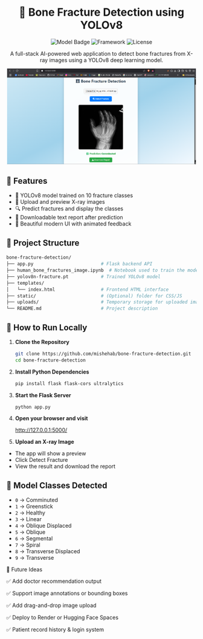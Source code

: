 <h1 align="center">🦴 Bone Fracture Detection using YOLOv8</h1>

<p align="center">
  <img src="https://img.shields.io/badge/AI%20Model-YOLOv8-blue?style=flat-square" alt="Model Badge">
  <img src="https://img.shields.io/badge/Framework-Flask-orange?style=flat-square" alt="Framework">
  <img src="https://img.shields.io/badge/License-MIT-green?style=flat-square" alt="License">
</p>

<p align="center">
  A full-stack AI-powered web application to detect bone fractures from X-ray images using a YOLOv8 deep learning model.
</p>

<p align="center">
 <img src="preview.png" width="500" alt="App Screenshot">
</p>



## 🚀 Features

<ul>
  <li>🧠 YOLOv8 model trained on 10 fracture classes</li>
  <li>📸 Upload and preview X-ray images</li>
  <li>🔍 Predict fractures and display the classes</li>
  <li>📄 Downloadable text report after prediction</li>
  <li>🌈 Beautiful modern UI with animated feedback</li>
</ul>


## 📁 Project Structure

```bash
bone-fracture-detection/
├── app.py                         # Flask backend API
├── human_bone_fractures_image.ipynb  # Notebook used to train the model
├── yolov8n-fracture.pt            # Trained YOLOv8 model
├── templates/
│   └── index.html                 # Frontend HTML interface
├── static/                        # (Optional) folder for CSS/JS
├── uploads/                       # Temporary storage for uploaded images
└── README.md                      # Project description
```


## 🧪 How to Run Locally

1. **Clone the Repository**  
   ```bash
   git clone https://github.com/mishehab/bone-fracture-detection.git
   cd bone-fracture-detection

2. **Install Python Dependencies**

   ```bash
   pip install flask flask-cors ultralytics

3. **Start the Flask Server**

   ```bash
   python app.py

4. **Open your browser and visit**

    http://127.0.0.1:5000/

5. **Upload an X-ray Image**

<ul>
  <li>The app will show a preview</li>
  <li>Click Detect Fracture</li>
  <li>View the result and download the report</li>
</ul>

## 🧠 Model Classes Detected

- `0` → Comminuted  
- `1` → Greenstick  
- `2` → Healthy  
- `3` → Linear  
- `4` → Oblique Displaced  
- `5` → Oblique  
- `6` → Segmental  
- `7` → Spiral  
- `8` → Transverse Displaced  
- `9` → Transverse  


🌟 Future Ideas

✅ Add doctor recommendation output

✅ Support image annotations or bounding boxes

✅ Add drag-and-drop image upload

✅ Deploy to Render or Hugging Face Spaces

✅ Patient record history & login system
